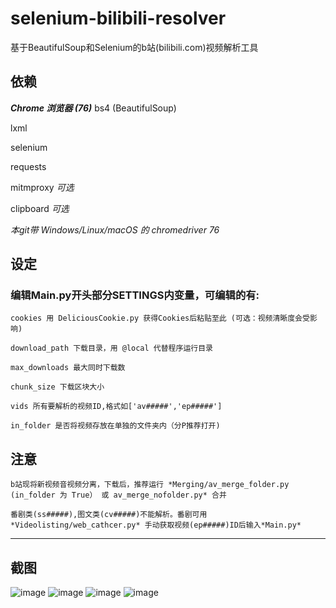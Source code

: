 <!--
 * @Author: greats3an
 * @Date: 2019-09-01 10:50:49
 * @LastEditors: greats3an
 * @LastEditTime: 2019-09-01 10:52:40
 * @Description: file content
 -->
# selenium-bilibili-resolver
基于BeautifulSoup和Selenium的b站(bilibili.com)视频解析工具

## 依赖
***Chrome 浏览器 (76)***
bs4 (BeautifulSoup)

lxml

selenium

requests

mitmproxy   *可选*

clipboard   *可选*

*本git带 Windows/Linux/macOS 的 chromedriver 76*


## 设定
### 编辑Main.py开头部分SETTINGS内变量，可编辑的有:
    cookies 用 DeliciousCookie.py 获得Cookies后粘贴至此 (可选：视频清晰度会受影响)

    download_path 下载目录，用 @local 代替程序运行目录
    
    max_downloads 最大同时下载数

    chunk_size 下载区块大小

    vids 所有要解析的视频ID,格式如['av#####','ep#####']

    in_folder 是否将视频存放在单独的文件夹内（分P推荐打开)


## 注意
    b站现将新视频音视频分离，下载后，推荐运行 *Merging/av_merge_folder.py (in_folder 为 True） 或 av_merge_nofolder.py* 合并 
    
    番剧类(ss#####),图文类(cv#####)不能解析。番剧可用 *Videolisting/web_cathcer.py* 手动获取视频(ep#####)ID后输入*Main.py*

---
## 截图
![image](https://github.com/greats3an/selenium-bilibili-resolver/blob/master/Screenshots/Screenshot_1.png)
![image](https://github.com/greats3an/selenium-bilibili-resolver/blob/master/Screenshots/Screenshot_2.png)
![image](https://github.com/greats3an/selenium-bilibili-resolver/blob/master/Screenshots/Screenshot_3.png)
![image](https://github.com/greats3an/selenium-bilibili-resolver/blob/master/Screenshots/Screenshot_4.png)
